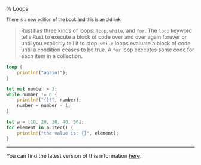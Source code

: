 % Loops

<small>There is a new edition of the book and this is an old link.</small>

> Rust has three kinds of loops: `loop`, `while`, and `for`.
> The `loop` keyword tells Rust to execute a block of code over and over again forever or until you explicitly tell it to stop.
> `while` loops evaluate a block of code until a condition ceases to be true.
> A `for` loop executes some code for each item in a collection.

```rust
loop {
    println!("again!");
}

let mut number = 3;
while number != 0 {
    println!("{}!", number);
    number = number - 1;
}

let a = [10, 20, 30, 40, 50];
for element in a.iter() {
    println!("the value is: {}", element);
}
```

---

You can find the latest version of this information
[here](ch03-05-control-flow.html#repetition-with-loops).